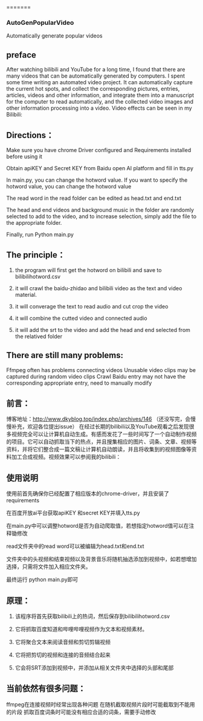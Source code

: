 ﻿=======
### AutoGenPopularVideo
Automatically generate popular videos



## preface

After watching bilibili and YouTube for a long time, I found that there are many videos that can be automatically generated by computers.
I spent some time writing an automated video project.
It can automatically capture the current hot spots, and collect the corresponding pictures, entries, articles, videos and other information, and integrate them into a manuscript for the computer to read automatically, and the collected video images and other information processing into a video.
Video effects can be seen in my Bilibili:

## Directions：

Make sure you have chrome Driver configured and Requirements installed before using it

Obtain apiKEY and Secret KEY from Baidu open AI platform and fill in tts.py

In main.py, you can change the hotword value. If you want to specify the hotword value, you can change the hotword value 

The read word in the read folder can be edited as head.txt and end.txt

The head and end videos and background music in the folder are randomly selected to add to the video, and to increase selection, simply add the file to the appropriate folder.

Finally, run Python main.py





## The principle：

1. the program will first get the hotword on bilibili and save to bilibilihotword.csv

2. it will crawl the baidu-zhidao and bilibili video as the text and  video material. 

3. it will converage the text to read audio and cut crop the video 

4. it will combine the cutted video and connected audio 

5. it will add the srt to the video and add the head and end selected from the relatived folder

   

##  There are still many problems:

Ffmpeg often has problems connecting videos
Unusable video clips may be captured during random video clips
Crawl Baidu entry may not have the corresponding appropriate entry, need to manually modify



## 前言：
博客地址：http://www.dkyblog.top/index.php/archives/146 （还没写完，会慢慢补充，欢迎各位提出issue）
​		在经过长期的bilibili以及YouTube观看之后发现很多视频完全可以让计算机自动生成。有感而发花了一些时间写了一个自动制作视频的项目。它可以自动抓取当下的热点，并且搜集相应的图片、词条、文章、视频等资料，并将它们整合成一篇文稿让计算机自动朗读，并且将收集到的视频图像等资料加工合成视频。视频效果可以参阅我的bilibili：



## 使用说明

使用前首先确保你已经配置了相应版本的chrome-driver，并且安装了requirements

在百度开放ai平台获取apiKEY 和secret KEY并填入tts.py

在main.py中可以调整hotword是否为自动爬取值，若想指定hotword值可以在注释锄修改

read文件夹中的read word可以被编辑为head.txt和end.txt

文件夹中的头视频和结束视频以及背景音乐将随机抽选添加到视频中，如若想增加选择，只需将文件加入相应文件夹。

最终运行 python main.py即可



## 原理：

1. 该程序将首先获取bilibili上的热词，然后保存到bilibilihotword.csv

2. 它将抓取百度知道和哔哩哔哩视频作为文本和视频素材。

3. 它将聚合文本来阅读音频和剪切剪辑视频

4. 它将把剪切的视频和连接的音频结合起来

5. 它会将SRT添加到视频中，并添加从相关文件夹中选择的头部和尾部

   

## 当前依然有很多问题：

   ffmpeg在连接视频时经常出现各种问题
   在随机截取视频片段时可能截取到不能用的片段
   抓取百度词条时可能没有相应合适的词条，需要手动修改

